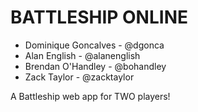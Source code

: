 # BATTLESHIP ONLINE

* Dominique Goncalves - @dgonca
* Alan English - @alanenglish
* Brendan O'Handley - @bohandley
* Zack Taylor - @zacktaylor

A Battleship web app for TWO players!